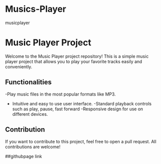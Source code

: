 # Musics-Player
 musicplayer
 # Music Player Project



 Welcome to the Music Player project repository! This is a simple music player project that allows you to play your favorite tracks easily and conveniently.


 ## Functionalities

-Play music files in the most popular formats like MP3.
- Intuitive and easy to use user interface.
-Standard playback controls such as play, pause, fast forward
 -Responsive design for use on different devices.


## Contribution

If you want to contribute to this project, feel free to open a pull request. All contributions are welcome!


##githubpage link

